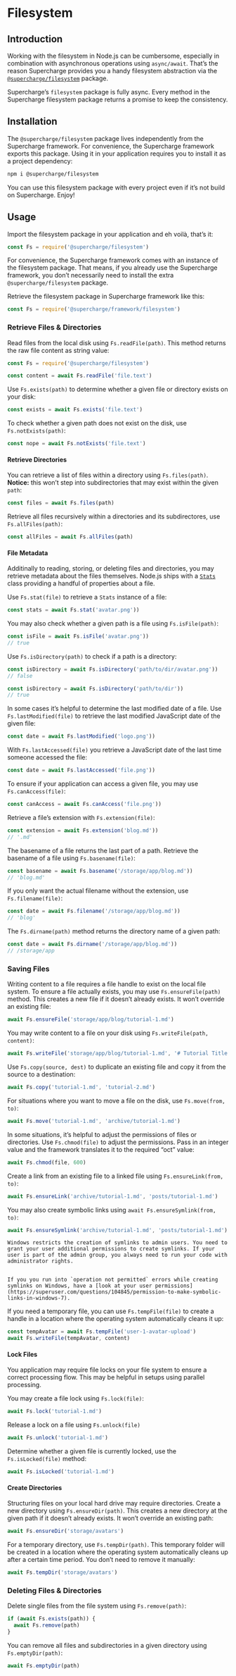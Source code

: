 # Filesystem


## Introduction
Working with the filesystem in Node.js can be cumbersome, especially in combination with asynchronous operations using `async/await`. That’s the reason Supercharge provides you a handy filesystem abstraction via the [`@supercharge/filesystem`](https://github.com/supercharge/filesystem) package.

Supercharge’s `filesystem` package is fully async. Every method in the Supercharge filesystem package returns a promise to keep the consistency.


## Installation
The `@supercharge/filesystem` package lives independently from the Supercharge framework. For convenience, the Supercharge framework exports this package. Using it in your application requires you to install it as a project dependency:

```bash
npm i @supercharge/filesystem
```

You can use this filesystem package with every project even if it’s not build on Supercharge. Enjoy!


## Usage
Import the filesystem package in your application and eh voilà, that’s it:

```js
const Fs = require('@supercharge/filesystem')
```

For convenience, the Supercharge framework comes with an instance of the filesystem package. That means, if you already use the Supercharge framework, you don’t necessarily need to install the extra `@supercharge/filesystem` package.

Retrieve the filesystem package in Supercharge framework like this:

```js
const Fs = require('@supercharge/framework/filesystem')
```


### Retrieve Files & Directories
Read files from the local disk using `Fs.readFile(path)`. This method returns the raw file content as string value:

```js
const Fs = require('@supercharge/filesystem')

const content = await Fs.readFile('file.text')
```

Use `Fs.exists(path)` to determine whether a given file or directory exists on your disk:

```js
const exists = await Fs.exists('file.text')
```

To check whether a given path does not exist on the disk, use `Fs.notExists(path)`:

```js
const nope = await Fs.notExists('file.text')
```


#### Retrieve Directories
You can retrieve a list of files within a directory using `Fs.files(path)`. **Notice:** this won’t step into subdirectories that may exist within the given `path`:

```js
const files = await Fs.files(path)
```

Retrieve all files recursively within a directories and its subdirectores, use `Fs.allFiles(path)`:

```js
const allFiles = await Fs.allFiles(path)
```


#### File Metadata
Additinally to reading, storing, or deleting files and directories, you may retrieve metadata about the files themselves. Node.js ships with a [`Stats`](https://nodejs.org/docs/latest-v8.x/api/fs.html#fs_class_fs_stats) class providing a handful of properties about a file.

Use `Fs.stat(file)` to retrieve a `Stats` instance of a file:

```js
const stats = await Fs.stat('avatar.png'))
```

You may also check whether a given path is a file using `Fs.isFile(path)`:

```js
const isFile = await Fs.isFile('avatar.png'))
// true
```

Use `Fs.isDirectory(path)` to check if a path is a directory:

```js
const isDirectory = await Fs.isDirectory('path/to/dir/avatar.png'))
// false

const isDirectory = await Fs.isDirectory('path/to/dir'))
// true
```

In some cases it’s helpful to determine the last modified date of a file. Use `Fs.lastModified(file)` to retrieve the last modified JavaScript date of the given file:

```js
const date = await Fs.lastModified('logo.png'))
```

With `Fs.lastAccessed(file)` you retrieve a JavaScript date of the last time someone accessed the file:

```js
const date = await Fs.lastAccessed('file.png'))
```

To ensure if your application can access a given file, you may use `Fs.canAccess(file)`:

```js
const canAccess = await Fs.canAccess('file.png'))
```

Retrieve a file’s extension with `Fs.extension(file)`:

```js
const extension = await Fs.extension('blog.md'))
// '.md'
```

The basename of a file returns the last part of a path. Retrieve the basename of a file using `Fs.basename(file)`:

```js
const basename = await Fs.basename('/storage/app/blog.md'))
// 'blog.md'
```

If you only want the actual filename without the extension, use `Fs.filename(file)`:

```js
const date = await Fs.filename('/storage/app/blog.md'))
// 'blog'
```

The `Fs.dirname(path)` method returns the directory name of a given path:

```js
const date = await Fs.dirname('/storage/app/blog.md'))
// /storage/app
```


### Saving Files
Writing content to a file requires a file handle to exist on the local file system. To ensure a file actually exists, you may use `Fs.ensureFile(path)` method. This creates a new file if it doesn’t already exists. It won’t override an existing file:

```js
await Fs.ensureFile('storage/app/blog/tutorial-1.md')
```

You may write content to a file on your disk using `Fs.writeFile(path, content)`:

```js
await Fs.writeFile('storage/app/blog/tutorial-1.md', '# Tutorial Title')
```

Use `Fs.copy(source, dest)` to duplicate an existing file and copy it from the source to a destination:

```js
await Fs.copy('tutorial-1.md', 'tutorial-2.md')
```

For situations where you want to move a file on the disk, use `Fs.move(from, to)`:

```js
await Fs.move('tutorial-1.md', 'archive/tutorial-1.md')
```

In some situations, it’s helpful to adjust the permissions of files or directories. Use `Fs.chmod(file)` to adjust the permissions. Pass in an integer value and the framework translates it to the required “oct” value:

```js
await Fs.chmod(file, 600)
```

Create a link from an existing file to a linked file using `Fs.ensureLink(from, to)`:
```js
await Fs.ensureLink('archive/tutorial-1.md', 'posts/tutorial-1.md')
```

You may also create symbolic links using `await Fs.ensureSymlink(from, to)`:

```js
await Fs.ensureSymlink('archive/tutorial-1.md', 'posts/tutorial-1.md')
```

```info
Windows restricts the creation of symlinks to admin users. You need to grant your user additional permissions to create symlinks. If your user is part of the admin group, you always need to run your code with administrator rights.


If you you run into `operation not permitted` errors while creating symlinks on Windows, have a [look at your user permissions](https://superuser.com/questions/104845/permission-to-make-symbolic-links-in-windows-7).
```

If you need a temporary file, you can use `Fs.tempFile(file)` to create a handle in a location where the operating system automatically cleans it up:

```js
const tempAvatar = await Fs.tempFile('user-1-avatar-upload')
await Fs.writeFile(tempAvatar, content)
```


#### Lock Files
You application may require file locks on your file system to ensure a correct processing flow. This may be helpful in setups using parallel processing.

You may create a file lock using `Fs.lock(file)`:

```js
await Fs.lock('tutorial-1.md')
```

Release a lock on a file using `Fs.unlock(file)`

```js
await Fs.unlock('tutorial-1.md')
```

Determine whether a given file is currently locked, use the `Fs.isLocked(file)` method:

```js
await Fs.isLocked('tutorial-1.md')
```


#### Create Directories
Structuring files on your local hard drive may require directories. Create a new directory using `Fs.ensureDir(path)`. This creates a new directory at the given path if it doesn’t already exists. It won’t override an existing path:

```js
await Fs.ensureDir('storage/avatars')
```

For a temporary directory, use `Fs.tempDir(path)`. This temporary folder will be created in a location where the operating system automatically cleans up after a certain time period. You don’t need to remove it manually:

```js
await Fs.tempDir('storage/avatars')
```


### Deleting Files & Directories
Delete single files from the file system using `Fs.remove(path)`:

```js
if (await Fs.exists(path)) {
  await Fs.remove(path)
}
```

You can remove all files and subdirectories in a given directory using `Fs.emptyDir(path)`:

```js
await Fs.emptyDir(path)
```
